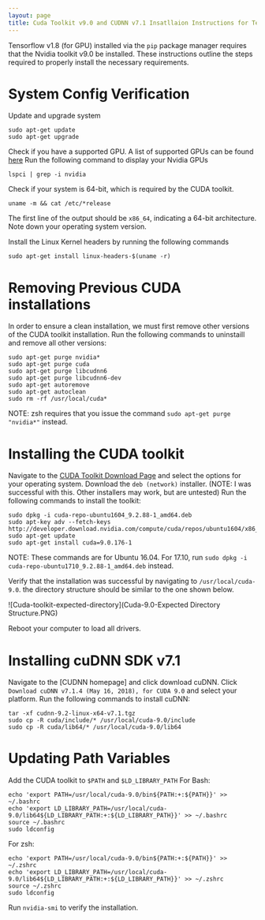 ```yaml
---
layout: page
title: Cuda Toolkit v9.0 and CUDNN v7.1 Insatllaion Instructions for Tensorflow v1.8 (Ubuntu)
---
```


Tensorflow v1.8 (for GPU) installed via the ```pip``` package manager requires that the Nvidia toolkit v9.0 be installed. These instructions outline the steps required to properly install the necessary requirements.

# System Config Verification
Update and upgrade system
```
sudo apt-get update
sudo apt-get upgrade
```

Check if you have a supported GPU. A list of supported GPUs can be found [here](https://developer.nvidia.com/cuda-gpus)
Run the following command to display your Nvidia GPUs
```
lspci | grep -i nvidia
```
Check if your system is 64-bit, which is required by the CUDA toolkit.
```
uname -m && cat /etc/*release
```
The first line of the output should be ```x86_64```, indicating a 64-bit architecture. Note down your operating system version.

Install the Linux Kernel headers by running the following commands
```
sudo apt-get install linux-headers-$(uname -r)
```


# Removing Previous CUDA installations
In order to ensure a clean installation, we must first remove other versions of the CUDA toolkit installation. Run the following commands to uninstaill and remove all other versions:
```
sudo apt-get purge nvidia*
sudo apt-get purge cuda
sudo apt-get purge libcudnn6
sudo apt-get purge libcudnn6-dev
sudo apt-get autoremove
sudo apt-get autoclean
sudo rm -rf /usr/local/cuda*
```
NOTE: zsh requires that you issue the command ```sudo apt-get purge "nvidia*"``` instead.

# Installing the CUDA toolkit 
Navigate to the [CUDA Toolkit Download Page](https://developer.nvidia.com/cuda-downloads) and select the options for your operating system. 
Download the ```deb (network)``` installer. (NOTE: I was successful with this. Other installers may work, but are untested)
Run the following commands to install the toolkit:
```
sudo dpkg -i cuda-repo-ubuntu1604_9.2.88-1_amd64.deb
sudo apt-key adv --fetch-keys http://developer.download.nvidia.com/compute/cuda/repos/ubuntu1604/x86_64/7fa2af80.pub
sudo apt-get update
sudo apt-get install cuda=9.0.176-1
```
NOTE: These commands are for Ubuntu 16.04. For 17.10, run ```sudo dpkg -i cuda-repo-ubuntu1710_9.2.88-1_amd64.deb``` instead.

Verify that the installation was successful by navigating to ```/usr/local/cuda-9.0```. the directory structure should be similar to the one shown below.

![Cuda-toolkit-expected-directory](Cuda-9.0-Expected Directory Structure.PNG)

Reboot your computer to load all drivers.

# Installing cuDNN SDK v7.1
Navigate to the [CUDNN homepage] and click download cuDNN. Click ```Download cuDNN v7.1.4 (May 16, 2018), for CUDA 9.0``` and select your platform. 
Run the following commands to install cuDNN:
```
tar -xf cudnn-9.2-linux-x64-v7.1.tgz
sudo cp -R cuda/include/* /usr/local/cuda-9.0/include
sudo cp -R cuda/lib64/* /usr/local/cuda-9.0/lib64
```


# Updating Path Variables
Add the CUDA toolkit to ```$PATH``` and ```$LD_LIBRARY_PATH```
For Bash:
```
echo 'export PATH=/usr/local/cuda-9.0/bin${PATH:+:${PATH}}' >> ~/.bashrc
echo 'export LD_LIBRARY_PATH=/usr/local/cuda-9.0/lib64${LD_LIBRARY_PATH:+:${LD_LIBRARY_PATH}}' >> ~/.bashrc
source ~/.bashrc
sudo ldconfig
```
For zsh:
```
echo 'export PATH=/usr/local/cuda-9.0/bin${PATH:+:${PATH}}' >> ~/.zshrc
echo 'export LD_LIBRARY_PATH=/usr/local/cuda-9.0/lib64${LD_LIBRARY_PATH:+:${LD_LIBRARY_PATH}}' >> ~/.zshrc
source ~/.zshrc
sudo ldconfig
```
Run ```nvidia-smi``` to verify the installation.
